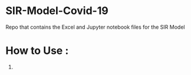 # SIR-Model-Covid-19
Repo that contains the Excel and Jupyter notebook files for the SIR Model

# How to Use : 
1. 
